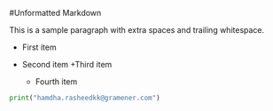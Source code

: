 #Unformatted Markdown

This is a sample paragraph with extra spaces and trailing whitespace.

- First item
- Second item
  +Third item


    *    Fourth item

```py
print("hamdha.rasheedkk@gramener.com")

```
